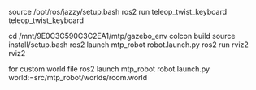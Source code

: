 source /opt/ros/jazzy/setup.bash
ros2 run teleop_twist_keyboard teleop_twist_keyboard



cd /mnt/9E0C3C590C3C2EA1/mtp/gazebo_env
colcon build 
source install/setup.bash 
ros2 launch mtp_robot robot.launch.py
ros2 run rviz2 rviz2

for custom world file
ros2 launch mtp_robot robot.launch.py world:=src/mtp_robot/worlds/room.world



